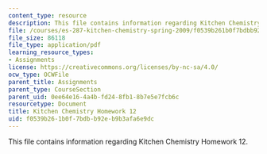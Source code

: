 ```yaml
---
content_type: resource
description: This file contains information regarding Kitchen Chemistry Homework 12.
file: /courses/es-287-kitchen-chemistry-spring-2009/f0539b261b0f7bdbb92eb9b3afa6e9dc_MITES_287S09_assn12_Week12.pdf
file_size: 86118
file_type: application/pdf
learning_resource_types:
- Assignments
license: https://creativecommons.org/licenses/by-nc-sa/4.0/
ocw_type: OCWFile
parent_title: Assignments
parent_type: CourseSection
parent_uid: 0ee64e16-4a4b-fd24-8fb1-8b7e5e7fcb6c
resourcetype: Document
title: Kitchen Chemistry Homework 12
uid: f0539b26-1b0f-7bdb-b92e-b9b3afa6e9dc
---
```

This file contains information regarding Kitchen Chemistry Homework 12.